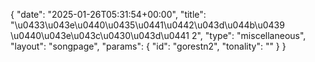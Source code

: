 {
    "date": "2025-01-26T05:31:54+00:00",
    "title": "\u0433\u043e\u0440\u0435\u0441\u0442\u043d\u044b\u0439 \u0440\u043e\u043c\u0430\u043d\u0441 2",
    "type": "miscellaneous",
    "layout": "songpage",
    "params": {
        "id": "gorestn2",
        "tonality": ""
    }
}